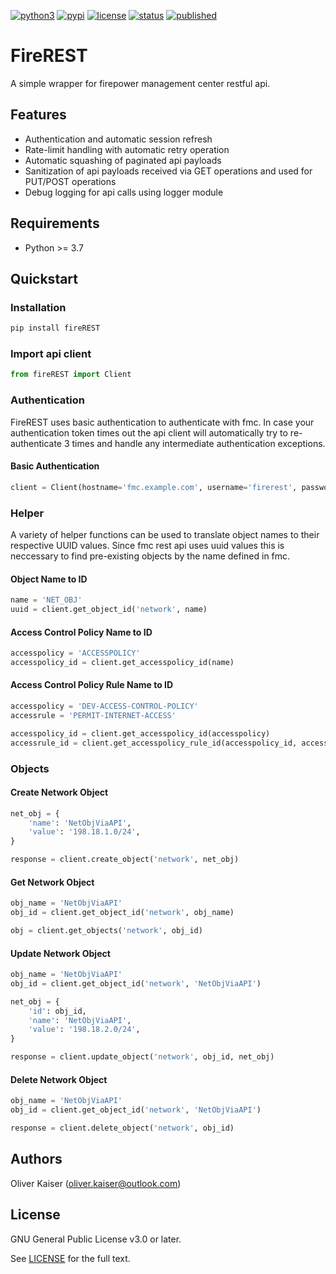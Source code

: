 [![python3](https://img.shields.io/badge/python-3.7+-blue.svg)](https://github.com/kaisero/fireREST/) [![pypi](https://img.shields.io/pypi/v/fireREST)](https://pypi.org/project/fireREST/) [![license](https://img.shields.io/badge/license-GPL%20v3.0-brightgreen.svg)](https://github.com/kaisero/fireREST/blob/master/LICENSE) [![status](https://img.shields.io/badge/status-alpha-blue.svg)](https://github.com/kaisero/fireREST/) [![published](https://static.production.devnetcloud.com/codeexchange/assets/images/devnet-published.svg)](https://developer.cisco.com/codeexchange/github/repo/kaisero/fireREST)


# FireREST

A simple wrapper for firepower management center restful api.

## Features

* Authentication and automatic session refresh
* Rate-limit handling with automatic retry operation
* Automatic squashing of paginated api payloads
* Sanitization of api payloads received via GET operations and used for PUT/POST operations
* Debug logging for api calls using logger module

## Requirements

* Python >= 3.7

## Quickstart

### Installation

```bash
pip install fireREST
```

### Import api client

```python
from fireREST import Client
```

### Authentication

FireREST uses basic authentication to authenticate with fmc. In case your authentication token times out the api client
will automatically try to re-authenticate 3 times and handle any intermediate authentication exceptions.

#### Basic Authentication

```python
client = Client(hostname='fmc.example.com', username='firerest', password='Cisco123')
```

### Helper

A variety of helper functions can be used to translate object names to their respective UUID values. Since fmc rest api uses uuid values this is neccessary
to find pre-existing objects by the name defined in fmc.

#### Object Name to ID

```python
name = 'NET_OBJ'
uuid = client.get_object_id('network', name)
```

#### Access Control Policy Name to ID

```python
accesspolicy = 'ACCESSPOLICY'
accesspolicy_id = client.get_accesspolicy_id(name)
```

#### Access Control Policy Rule Name to ID

```python
accesspolicy = 'DEV-ACCESS-CONTROL-POLICY'
accessrule = 'PERMIT-INTERNET-ACCESS'

accesspolicy_id = client.get_accesspolicy_id(accesspolicy)
accessrule_id = client.get_accesspolicy_rule_id(accesspolicy_id, accessrule)
```

### Objects

#### Create Network Object

```python
net_obj = {
    'name': 'NetObjViaAPI',
    'value': '198.18.1.0/24',
}

response = client.create_object('network', net_obj)
```

#### Get Network Object

```python
obj_name = 'NetObjViaAPI'
obj_id = client.get_object_id('network', obj_name)

obj = client.get_objects('network', obj_id)
```

#### Update Network Object

```python
obj_name = 'NetObjViaAPI'
obj_id = client.get_object_id('network', 'NetObjViaAPI')

net_obj = {
    'id': obj_id,
    'name': 'NetObjViaAPI',
    'value': '198.18.2.0/24',
}

response = client.update_object('network', obj_id, net_obj)
```

#### Delete Network Object

```python
obj_name = 'NetObjViaAPI'
obj_id = client.get_object_id('network', 'NetObjViaAPI')

response = client.delete_object('network', obj_id)
```


## Authors

Oliver Kaiser (oliver.kaiser@outlook.com)

## License

GNU General Public License v3.0 or later.

See [LICENSE](LICENSE) for the full text.
